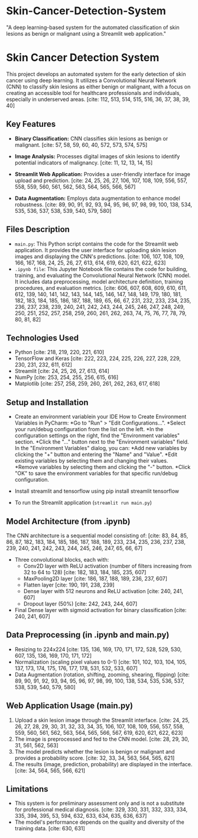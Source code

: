 # Skin-Cancer-Detection-System
"A deep learning-based system for the automated classification of skin lesions as benign or malignant using a Streamlit web application."

# Skin Cancer Detection System

This project develops an automated system for the early detection of skin cancer using deep learning. It utilizes a Convolutional Neural Network (CNN) to classify skin lesions as either benign or malignant, with a focus on creating an accessible tool for healthcare professionals and individuals, especially in underserved areas. [cite: 112, 513, 514, 515, 516, 36, 37, 38, 39, 40]

## Key Features

* **Binary Classification:** CNN classifies skin lesions as benign or malignant. [cite: 57, 58, 59, 60, 40, 572, 573, 574, 575]
   
* **Image Analysis:** Processes digital images of skin lesions to identify potential indicators of malignancy. [cite: 11, 12, 13, 14, 15]
   
* **Streamlit Web Application:** Provides a user-friendly interface for image upload and prediction. [cite: 24, 25, 26, 27, 106, 107, 108, 109, 556, 557, 558, 559, 560, 561, 562, 563, 564, 565, 566, 567]
   
* **Data Augmentation:** Employs data augmentation to enhance model robustness. [cite: 89, 90, 91, 92, 93, 94, 95, 96, 97, 98, 99, 100, 138, 534, 535, 536, 537, 538, 539, 540, 579, 580]

## Files Description

* `main.py`: This Python script contains the code for the Streamlit web application. It provides the user interface for uploading skin lesion images and displaying the CNN's predictions. [cite: 106, 107, 108, 109, 166, 167, 168, 24, 25, 26, 27, 613, 614, 619, 620, 621, 622, 623]
* `.ipynb file`: This Jupyter Notebook file contains the code for building, training, and evaluating the Convolutional Neural Network (CNN) model. It includes data preprocessing, model architecture definition, training procedures, and evaluation metrics. [cite: 606, 607, 608, 609, 610, 611, 612, 139, 140, 141, 142, 143, 144, 145, 146, 147, 148, 149, 179, 180, 181, 182, 183, 184, 185, 186, 187, 188, 189, 65, 66, 67, 231, 232, 233, 234, 235, 236, 237, 238, 239, 240, 241, 242, 243, 244, 245, 246, 247, 248, 249, 250, 251, 252, 257, 258, 259, 260, 261, 262, 263, 74, 75, 76, 77, 78, 79, 80, 81, 82]

## Technologies Used

* Python [cite: 218, 219, 220, 221, 610]
* TensorFlow and Keras [cite: 222, 223, 224, 225, 226, 227, 228, 229, 230, 231, 232, 611, 612]
* Streamlit [cite: 24, 25, 26, 27, 613, 614]
* NumPy [cite: 253, 254, 255, 256, 615, 616]
* Matplotlib [cite: 257, 258, 259, 260, 261, 262, 263, 617, 618]

## Setup and Installation

* Create an environment variablein your IDE
  How to Create Environment Variables in PyCharm:
    *Go to "Run" > "Edit Configurations...".
    *Select your run/debug configuration from the list on the left.
    *In the configuration settings on the right, find the "Environment variables" section.
    *Click the "..." button next to the "Environment variables" field.
  In the "Environment Variables" dialog, you can:
    *Add new variables by clicking the "+" button and entering the "Name" and "Value".
    *Edit existing variables by selecting them and changing their values.
    *Remove variables by selecting them and clicking the "-" button.
    *Click "OK" to save the environment variables for that specific run/debug configuration.
  
* Install streamlit and tensorflow using pip install streamlit tensorflow 
* To run the Streamlit application (`streamlit run main.py`)

## Model Architecture (from .ipynb)

The CNN architecture is a sequential model consisting of: [cite: 83, 84, 85, 86, 87, 182, 183, 184, 185, 186, 187, 188, 189, 233, 234, 235, 236, 237, 238, 239, 240, 241, 242, 243, 244, 245, 246, 247, 65, 66, 67]

* Three convolutional blocks, each with:
   * Conv2D layer with ReLU activation (number of filters increasing from 32 to 64 to 128) [cite: 182, 183, 184, 185, 235, 607]
   * MaxPooling2D layer [cite: 186, 187, 188, 189, 236, 237, 607]
   * Flatten layer [cite: 190, 191, 238, 239]
   * Dense layer with 512 neurons and ReLU activation [cite: 240, 241, 607]
   * Dropout layer (50%) [cite: 242, 243, 244, 607]
* Final Dense layer with sigmoid activation for binary classification [cite: 240, 241, 607]

## Data Preprocessing (in .ipynb and main.py)

* Resizing to 224x224 [cite: 135, 136, 169, 170, 171, 172, 528, 529, 530, 607, 135, 136, 169, 170, 171, 172]
* Normalization (scaling pixel values to 0-1) [cite: 101, 102, 103, 104, 105, 137, 173, 174, 175, 176, 177, 178, 531, 532, 533, 607]
* Data Augmentation (rotation, shifting, zooming, shearing, flipping) [cite: 89, 90, 91, 92, 93, 94, 95, 96, 97, 98, 99, 100, 138, 534, 535, 536, 537, 538, 539, 540, 579, 580]

## Web Application Usage (main.py)

1.  Upload a skin lesion image through the Streamlit interface. [cite: 24, 25, 26, 27, 28, 29, 30, 31, 32, 33, 34, 35, 106, 107, 108, 109, 556, 557, 558, 559, 560, 561, 562, 563, 564, 565, 566, 567, 619, 620, 621, 622, 623]
2.  The image is preprocessed and fed to the CNN model. [cite: 28, 29, 30, 31, 561, 562, 563]
3.  The model predicts whether the lesion is benign or malignant and provides a probability score. [cite: 32, 33, 34, 563, 564, 565, 621]
4.  The results (image, prediction, probability) are displayed in the interface. [cite: 34, 564, 565, 566, 621]

## Limitations

* This system is for preliminary assessment only and is not a substitute for professional medical diagnosis. [cite: 329, 330, 331, 332, 333, 334, 335, 394, 395, 53, 594, 632, 633, 634, 635, 636, 637]
* The model's performance depends on the quality and diversity of the training data. [cite: 630, 631]

